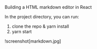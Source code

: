 Building a HTML markdown editor in React

In the project directory, you can run:

1. clone the repo & yarn install
2. yarn start

!screenshot[markdown.jpg]
